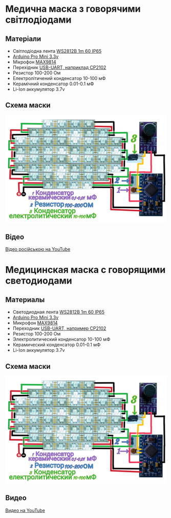 # Медична маска з говорячими світлодіодами

## Матеріали

* Світлодіодна лента [WS2812B 1m 60 IP65](https://www.aliexpress.com/item/2036819167.html)
* [Arduino Pro Mini 3.3v](https://www.aliexpress.com/item/32966475348.html)
* Мікрофон [MAX9814](https://www.aliexpress.com/item/32660519341.html)
* Перехідник [USB-UART, наприклад CP2102](https://www.aliexpress.com/item/32480350871.html)
* Резистор 100-200 Ом
* Електролітичений конденсатор 10-100 мФ
* Керамічний конденсатор 0.01-0.1 мФ
* Li-Ion аккумулятор 3.7v

## Схема маски
![Схема маски](https://github.com/AlexKostyria/ledmask/blob/master/ledmask.jpg)

## Відео
[Відео російською на YouTube](https://www.youtube.com/watch?v=H2TMpz6suMY)



# Медицинская маска с говорящими светодиодами

## Материалы

* Светодиодная лента [WS2812B 1m 60 IP65](https://aliexpress.ru/item/2036819167.html)
* [Arduino Pro Mini 3.3v](https://aliexpress.ru/item/32966475348.html)
* Микрофон [MAX9814](https://aliexpress.ru/item/32660519341.html)
* Переходник [USB-UART, например CP2102](https://aliexpress.ru/item/32480350871.html)
* Резистор 100-200 Ом
* Электролитический конденсатор 10-100 мФ
* Керамический конденсатор 0.01-0.1 мФ
* Li-Ion аккумулятор 3.7v

## Схема маски
![Схема маски](https://github.com/AlexKostyria/ledmask/blob/master/ledmask.jpg)

## Видео
[Видео на YouTube](https://www.youtube.com/watch?v=H2TMpz6suMY)

